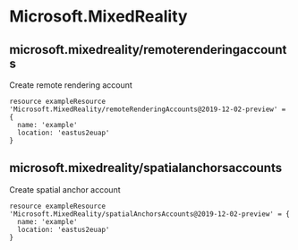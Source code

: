 # Microsoft.MixedReality

## microsoft.mixedreality/remoterenderingaccounts

Create remote rendering account
```bicep
resource exampleResource 'Microsoft.MixedReality/remoteRenderingAccounts@2019-12-02-preview' = {
  name: 'example'
  location: 'eastus2euap'
}
```

## microsoft.mixedreality/spatialanchorsaccounts

Create spatial anchor account
```bicep
resource exampleResource 'Microsoft.MixedReality/spatialAnchorsAccounts@2019-12-02-preview' = {
  name: 'example'
  location: 'eastus2euap'
}
```
